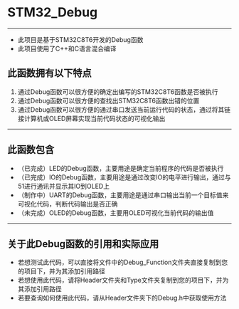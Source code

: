 # STM32_Debug

------

* 此项目是基于STM32C8T6开发的Debug函数
* 此项目使用了C++和C语言混合编译

## 此函数拥有以下特点

1. 通过Debug函数可以很方便的确定出编写的STM32C8T6函数是否被执行
2. 通过Debug函数可以很方便的查找出STM32C8T6函数出错的位置
3. 通过Debug函数可以很方便的通过串口发送当前运行代码的状态，通过将其链接计算机或OLED屏幕实现当前代码状态的可视化输出

------

## 此函数包含

- （已完成）LED的Debug函数，主要用途是确定当前程序的代码是否被执行
- （已完成）IO的Debug函数，主要用途是通过改变IO的电平进行输出，通过与51进行通讯并显示其IO到OLED上
- （制作中）UART的Debug函数，主要用途是通过串口输出当前一个目标值来可视化代码，判断代码输出是否正确
- （未完成）OLED的Debug函数，主要用OLED可视化当前代码的输出值

------

## 关于此Debug函数的引用和实际应用

- 若想测试此代码，可以直接将文件中的Debug_Function文件夹直接复制到您的项目下，并为其添加引用路径
- 若想使用此代码，请将Header文件夹和Type文件夹复制到您的项目下，并为其添加引用路径
- 若要查询如何使用此代码，请从Header文件夹下的Debug.h中获取使用方法
